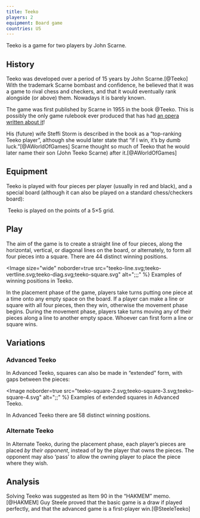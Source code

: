 ```yaml
---
title: Teeko
players: 2
equipment: Board game
countries: US
---
```


<p class="lead">Teeko is a game for two players by John Scarne.</p>

## History

Teeko was developed over a period of 15 years by John Scarne.[@Teeko] With the
trademark Scarne bombast and confidence, he believed that it was a game to rival
chess and checkers, and that it would eventually rank alongside (or above) them.
Nowadays it is barely known.

The game was first published by Scarne in 1955 in the book @Teeko. This is
possibly the only game rulebook ever produced that has had [an opera written
about it](https://www.quinapalus.com/musical.html)!

His (future) wife Steffi Storm is described in the book as a “top-ranking Teeko
player”, although she would later state that “if I win, it’s by dumb
luck.”[@AWorldOfGames] Scarne thought so much of Teeko that he would later name
their son (John Teeko Scarne) after it.[@AWorldOfGames]

## Equipment

Teeko is played with four pieces per player (usually in red and black), and a
special board (although it can also be played on a standard chess/checkers
board):

<Image 
    noborder=true
    src="teeko.svg"
    alt="">
Teeko is played on the points of a 5×5 grid.
</Image>

## Play

The aim of the game is to create a straight line of four pieces, along the
horizontal, vertical, or diagonal lines on the board, or alternately, to form
all four pieces into a square. There are 44 distinct winning positions.

<Image 
    size="wide"
    noborder=true
    src="teeko-line.svg;teeko-vertline.svg;teeko-diag.svg;teeko-square.svg"
    alt=";;;" %}
Examples of winning positions in Teeko.
</Image>

In the placement phase of the game, players take turns putting one piece at a
time onto any empty space on the board. If a player can make a line or square
with all four pieces, then they win, otherwise the movement phase begins. During
the movement phase, players take turns moving any of their pieces along a line
to another empty space. Whoever can first form a line or square wins.

## Variations

### Advanced Teeko

In Advanced Teeko, squares can also be made in “extended” form, with gaps between the pieces:

<Image 
    noborder=true
    src="teeko-square-2.svg;teeko-square-3.svg;teeko-square-4.svg"
    alt=";;" %}
Examples of extended squares in Advanced Teeko.
</Image>

In Advanced Teeko there are 58 distinct winning positions.

### Alternate Teeko

In Alternate Teeko, during the placement phase, each player’s pieces are placed
*by their opponent*, instead of by the player that owns the pieces. The
opponent may also ‘pass’ to allow the owning player to place the piece where
they wish.

## Analysis

Solving Teeko was suggested as Item 90 in the “HAKMEM” memo.[@HAKMEM] Guy Steele
proved that the basic game is a draw if played perfectly, and that the advanced
game is a first-player win.[@SteeleTeeko]
